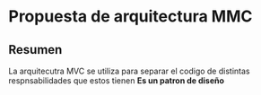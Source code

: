 # Propuesta de arquitectura MMC

## Resumen

La arquitecutra MVC se utiliza para separar el codigo de distintas respnsabilidades que estos tienen **Es un patron de diseño**